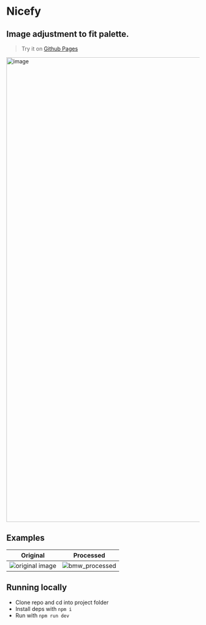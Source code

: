 # Nicefy

## Image adjustment to fit palette.

> Try it on [Github Pages](https://babywkiss.github.io/nicefy/)

<img width="1211" alt="image" src="https://user-images.githubusercontent.com/89997671/224581546-7419dc4f-9d35-4374-ba05-925a71cbac59.png">

## Examples

|         Original          |        Processed         |
| :-----------------------------: | :------------------------------------: |
| ![original image](https://user-images.githubusercontent.com/89997671/224581004-e122022b-1517-42b6-b9e3-c05a4f030a15.jpg) | ![bmw_processed](https://user-images.githubusercontent.com/89997671/224581032-046af4e0-f2b8-4c84-84a1-e3c2d852a7ca.png) |

## Running locally

- Clone repo and cd into project folder
- Install deps with `npm i`
- Run with `npm run dev`




